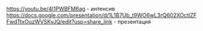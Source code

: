 https://youtu.be/4I1PWBFM6ag - интенсив   
https://docs.google.com/presentation/d/1L1B7Ub_t9WO6wL3rQ602XOctlZFFwdTtxOuzWVSKvJQ/edit?usp=share_link - презентация
